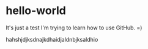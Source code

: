 # hello-world
It's just a test
I'm trying to learn how to use GitHub. =)

hahshjdjksdnajkdhaidjaldnbjksaldhio

